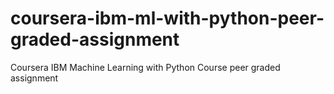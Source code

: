 # coursera-ibm-ml-with-python-peer-graded-assignment
Coursera IBM Machine Learning with Python Course peer graded assignment
